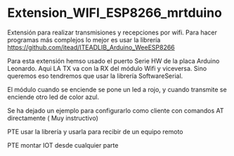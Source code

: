 # Extension_WIFI_ESP8266_mrtduino
Extensión para realizar transmisiones y recepciones por wifi. Para hacer programas más complejos lo mejor es usar la 
librería https://github.com/itead/ITEADLIB_Arduino_WeeESP8266

Para esta extensión hemso usado el puerto Serie HW de la placa Arduino Leonardo. Aqui LA TX va con la RX del módulo Wifi y viceversa. 
Sino queremos eso tendremos que usar la librería SoftwareSerial.

El módulo cuando se enciende se pone un led a rojo, y cuando transmite se enciende otro led de color azul.

Se ha dejado un ejemplo para configurarlo como cliente con comandos AT directamente ( Muy instructivo)

PTE usar la librería y usarla para recibir de un equipo remoto

PTE montar IOT desde cualquier parte










